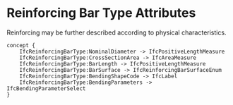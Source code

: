 Reinforcing Bar Type Attributes
===============================

Reinforcing may be further described according to physical characteristics.

```
concept {
    IfcReinforcingBarType:NominalDiameter -> IfcPositiveLengthMeasure
    IfcReinforcingBarType:CrossSectionArea -> IfcAreaMeasure
    IfcReinforcingBarType:BarLength -> IfcPositiveLengthMeasure
    IfcReinforcingBarType:BarSurface -> IfcReinforcingBarSurfaceEnum
    IfcReinforcingBarType:BendingShapeCode -> IfcLabel
    IfcReinforcingBarType:BendingParameters -> IfcBendingParameterSelect
}
```
